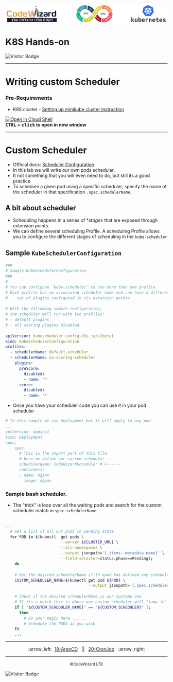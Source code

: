 ![](../../resources/k8s-logos.png)

# K8S Hands-on
![Visitor Badge](https://visitor-badge.laobi.icu/badge?page_id=nirgeier)

---

# Writing custom Scheduler

### Pre-Requirements
- K8S cluster - <a href="../00-VerifyCluster">Setting up minikube cluster instruction</a>

[![Open in Cloud Shell](https://gstatic.com/cloudssh/images/open-btn.svg)](https://console.cloud.google.com/cloudshell/editor?cloudshell_git_repo=https://github.com/nirgeier/KubernetesLabs)  
**<kbd>CTRL</kbd> + <kbd>click</kbd> to open in new window**

---

# Custom Scheduler
- Official docs: [Scheduler Configuration](https://kubernetes.io/docs/reference/scheduling/config)
- In this lab we will write our own pods scheduler.
- It not something that you will even need to do, but still its a good practice
- To schedule a given pod using a specific scheduler, specify the name of the scheduler in that specification `.spec.schedulerName`.
## A bit about scheduler
- Scheduling happens in a series of **stages* that are exposed through extension points.
- We can define several scheduling Profile. A scheduling Profile allows you to configure the different stages of scheduling in the `kube-scheduler`

## Sample `KubeSchedulerConfiguration`
```yaml
###
# Sample KubeSchedulerConfiguration
###
#
# You can configure `kube-scheduler` to run more than one profile. 
# Each profile has an associated scheduler name and can have a different 
#    set of plugins configured in its extension points.

# With the following sample configuration, 
# the scheduler will run with two profiles: 
# - default plugins 
# - all scoring plugins disabled.

apiVersion: kubescheduler.config.k8s.io/v1beta1
kind: KubeSchedulerConfiguration
profiles:
  - schedulerName: default-scheduler
  - schedulerName: no-scoring-scheduler
    plugins:
      preScore:
        disabled:
        - name: '*'
      score:
        disabled:
        - name: '*'
```
- Once you have your scheduler code you can use it in your pod scheduler 
```yaml
# In this sample we use deployment but it will apply to any pod
...
apiVersion: apps/v1
kind: Deployment
spec:
    spec:
      # This is the import part of this file.
      # Here we define our custom scheduler
      schedulerName: CodeWizardScheduler # <------
      containers:
      - name: nginx
        image: nginx

```

### Sample bash scheduler.
- The "trick" is loop over all the waiting pods and search for the custom scheduler match in `spec.schedulerName` 
```sh

...
  # Get a list of all our pods in pending state
  for POD in $(kubectl  get pods \
                        --server ${CLUSTER_URL} \
                        --all-namespaces \
                        --output jsonpath='{.items..metadata.name}' \
                        --field-selector=status.phase==Pending); 
    do

    # Get the desired schedulerName if th epod has defined any schedulerName
    CUSTOM_SCHEDULER_NAME=$(kubectl get pod ${POD} \
                                    --output jsonpath='{.spec.schedulerName}')

    # Check if the desired schedulerName is our custome one
    # If its a match this is where our custom scheduler will "jump in"
    if [ "${CUSTOM_SCHEDULER_NAME}" == "${CUSTOM_SCHEDULER}" ]; 
      then
        # Do your magic here ......
        # Schedule the PODS as you wish
    fi
    ...
```

<!-- navigation start -->

---

<div align="center">
:arrow_left:&nbsp;
  <a href="../18-ArgoCD">18-ArgoCD</a>
&nbsp;&nbsp;||&nbsp;&nbsp;  <a href="../20-CronJob">20-CronJob</a>
  &nbsp; :arrow_right:</div>

---

<div align="center">
  <small>&copy;CodeWizard LTD</small>
</div>

![Visitor Badge](https://visitor-badge.laobi.icu/badge?page_id=nirgeier)

<!-- navigation end -->